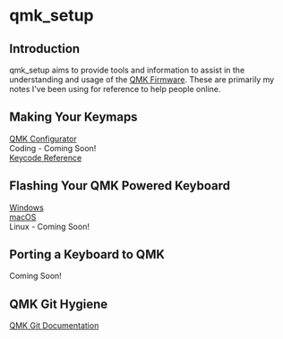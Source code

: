 # qmk_setup

## Introduction
qmk_setup aims to provide tools and information to assist in the understanding and usage
of the [QMK Firmware](https://github.com/qmk/qmk_firmware). These are primarily
my notes I've been using for reference to help people online. 

## Making Your Keymaps    
[QMK Configurator](qmk_configurator.md)   
Coding - Coming Soon!   
[Keycode Reference](https://docs.qmk.fm/keycodes)    

## Flashing Your QMK Powered Keyboard    
[Windows](windows_flashing.md)    
[macOS](macos_flashing.md)   
Linux - Coming Soon!   

## Porting a Keyboard to QMK
Coming Soon!

## QMK Git Hygiene
[QMK Git Documentation](https://github.com/mechmerlin/qmk_setup/blob/master/qmk_git.md)


